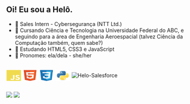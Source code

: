 ## Oi! Eu sou a Helô.

- 🔭 Sales Intern - Cybersegurança (NTT Ltd.)
- 🌱 Cursando Ciência e Tecnologia na Universidade Federal do ABC, e seguindo para a área de Engenharia Aeroespacial (talvez Ciência da Computação também, quem sabe?)
- 🤔 Estudando HTML5, CSS3 e JavaScript
- 💖 Pronomes: ela/dela - she/her

<div style="display: inline_block"><br>
  <img align="center" alt="Helo-Js" height="30" width="40" src="https://raw.githubusercontent.com/devicons/devicon/master/icons/javascript/javascript-plain.svg">
  <img align="center" alt="Helo-HTML" height="30" width="40" src="https://raw.githubusercontent.com/devicons/devicon/master/icons/html5/html5-original.svg">
  <img align="center" alt="Helo-CSS" height="30" width="40" src="https://raw.githubusercontent.com/devicons/devicon/master/icons/css3/css3-original.svg">
  <img align="center" alt="Helo-Python" height="30" width="40" src="https://raw.githubusercontent.com/devicons/devicon/master/icons/python/python-original.svg">
  <img align="center" alt="Helo-Salesforce" height="30" width="40" src="https://cdn.jsdelivr.net/gh/devicons/devicon/icons/salesforce/salesforce-original.svg">
          
</div>

##

<div>
  <a href = "mailto:heloysaduarte.bezerrahdb@gmail.com"><img src="https://img.shields.io/badge/-Gmail-%23333?style=for-the-badge&logo=gmail&logoColor=white" target="_blank"></a>
  <a href = "www.linkedin.com/in/heloysa-bezerra" target="_blank"><img src="https://img.shields.io/badge/-LinkedIn-%230077B5?style=for-the-badge&logo=linkedin&logoColor=white" target="_blank"></a> 
</div>
